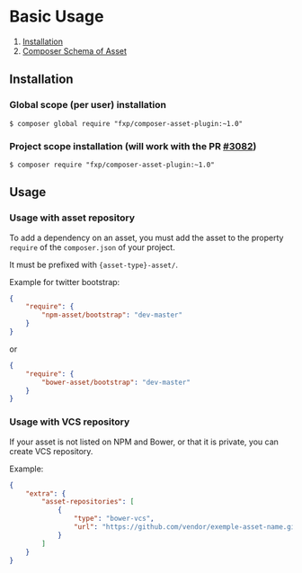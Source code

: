 Basic Usage
===========

1. [Installation](index.md)
2. [Composer Schema of Asset](schema.md)

## Installation

### Global scope (per user) installation

```shell
$ composer global require "fxp/composer-asset-plugin:~1.0"
```

### Project scope installation (will work with the PR [#3082](https://github.com/composer/composer/pull/3082))

```shell
$ composer require "fxp/composer-asset-plugin:~1.0"
```

## Usage

### Usage with asset repository

To add a dependency on an asset, you must add the asset to the property
`require` of the `composer.json` of your project.

It must be prefixed with `{asset-type}-asset/`.

Example for twitter bootstrap:

```json
{
    "require": {
        "npm-asset/bootstrap": "dev-master"
    }
}
```

or

```json
{
    "require": {
        "bower-asset/bootstrap": "dev-master"
    }
}
```

### Usage with VCS repository

If your asset is not listed on NPM and Bower, or that it is private, you can
create VCS repository.

Example:

```json
{
    "extra": {
        "asset-repositories": [
            {
                "type": "bower-vcs",
                "url": "https://github.com/vendor/exemple-asset-name.git"
            }
        ]
    }
}
```

